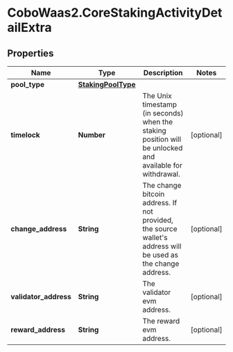 # CoboWaas2.CoreStakingActivityDetailExtra

## Properties

Name | Type | Description | Notes
------------ | ------------- | ------------- | -------------
**pool_type** | [**StakingPoolType**](StakingPoolType.md) |  | 
**timelock** | **Number** | The Unix timestamp (in seconds) when the staking position will be unlocked and available for withdrawal. | [optional] 
**change_address** | **String** | The change bitcoin address. If not provided, the source wallet&#39;s address will be used as the change address. | [optional] 
**validator_address** | **String** | The validator evm address. | [optional] 
**reward_address** | **String** | The reward evm address. | [optional] 


